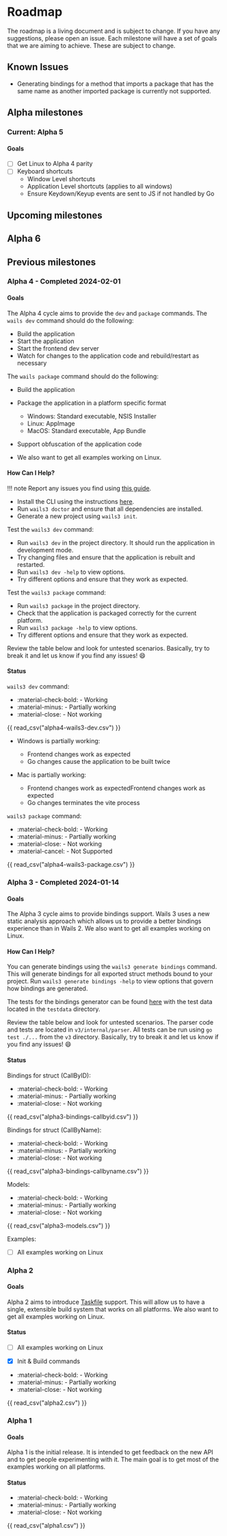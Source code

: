 # Roadmap

The roadmap is a living document and is subject to change. If you have any
suggestions, please open an issue. Each milestone will have a set of goals that
we are aiming to achieve. These are subject to change.

## Known Issues

- Generating bindings for a method that imports a package that has the same name as another imported package is currently not supported.

## Alpha milestones

### Current: Alpha 5

#### Goals

- [ ] Get Linux to Alpha 4 parity 
- [ ] Keyboard shortcuts
  - Window Level shortcuts
  - Application Level shortcuts (applies to all windows)
  - Ensure Keydown/Keyup events are sent to JS if not handled by Go

## Upcoming milestones

## Alpha 6

## Previous milestones

### Alpha 4 - Completed 2024-02-01

#### Goals

The Alpha 4 cycle aims to provide the `dev` and `package` commands. 
The `wails dev` command should do the following:
- Build the application
- Start the application
- Start the frontend dev server
- Watch for changes to the application code and rebuild/restart as necessary

The `wails package` command should do the following:
- Build the application
- Package the application in a platform specific format
  - Windows: Standard executable, NSIS Installer
  - Linux: AppImage
  - MacOS: Standard executable, App Bundle
- Support obfuscation of the application code

- We also want to get all examples working on Linux.

#### How Can I Help?

!!! note
    Report any issues you find using [this guide](./getting-started/feedback.md).


- Install the CLI using the instructions [here](./getting-started/installation).
- Run `wails3 doctor` and ensure that all dependencies are installed. 
- Generate a new project using `wails3 init`.

Test the `wails3 dev` command:

- Run `wails3 dev` in the project directory. It should run the application in development mode.
- Try changing files and ensure that the application is rebuilt and restarted.
- Run `wails3 dev -help` to view options.
- Try different options and ensure that they work as expected.

Test the `wails3 package` command:

- Run `wails3 package` in the project directory.
- Check that the application is packaged correctly for the current platform.
- Run `wails3 package -help` to view options.
- Try different options and ensure that they work as expected.

Review the table below and look for untested scenarios. 
Basically, try to break it and let us know if you find any issues! :smile:

#### Status

`wails3 dev` command:

- :material-check-bold: - Working
- :material-minus: - Partially working
- :material-close: - Not working

{{ read_csv("alpha4-wails3-dev.csv") }}

- Windows is partially working:
  - Frontend changes work as expected
  - Go changes cause the application to be built twice

- Mac is partially working:
  - Frontend changes work as expectedFrontend changes work as expected
  - Go changes terminates the vite process

`wails3 package` command:

- :material-check-bold: - Working
- :material-minus: - Partially working
- :material-close: - Not working
- :material-cancel: - Not Supported

{{ read_csv("alpha4-wails3-package.csv") }}


### Alpha 3 - Completed 2024-01-14

#### Goals

The Alpha 3 cycle aims to provide bindings support. Wails 3 uses a new static analysis approach which allows us to provide 
a better bindings experience than in Wails 2. 
We also want to get all examples working on Linux.

#### How Can I Help?

You can generate bindings using the `wails3 generate bindings` command. This will generate bindings for all exported struct methods bound to your project.
Run `wails3 generate bindings -help` to view options that govern how bindings are generated.
 
The tests for the bindings generator can be found [here](https://github.com/wailsapp/wails/tree/v3-alpha/v3/internal/parser) with the test data located in the `testdata` directory. 

Review the table below and look for untested scenarios. The parser code and tests are located in `v3/internal/parser`. All tests can be run using `go test ./...` from the `v3` directory.
Basically, try to break it and let us know if you find any issues! :smile:

#### Status

Bindings for struct (CallByID):

- :material-check-bold: - Working
- :material-minus: - Partially working
- :material-close: - Not working

{{ read_csv("alpha3-bindings-callbyid.csv") }}

Bindings for struct (CallByName):

- :material-check-bold: - Working
- :material-minus: - Partially working
- :material-close: - Not working

{{ read_csv("alpha3-bindings-callbyname.csv") }}

Models:

- :material-check-bold: - Working
- :material-minus: - Partially working
- :material-close: - Not working

{{ read_csv("alpha3-models.csv") }}


Examples:

- [ ] All examples working on Linux

### Alpha 2

#### Goals

Alpha 2 aims to introduce [Taskfile](https://taskfile.dev) support. This will
allow us to have a single, extensible build system that works on all platforms.
We also want to get all examples working on Linux.

#### Status

- [ ] All examples working on Linux
- [x] Init & Build commands


- :material-check-bold: - Working
- :material-minus: - Partially working
- :material-close: - Not working

{{ read_csv("alpha2.csv") }}

### Alpha 1

#### Goals

Alpha 1 is the initial release. It is intended to get feedback on the new API
and to get people experimenting with it. The main goal is to get most of the
examples working on all platforms.

#### Status

- :material-check-bold: - Working
- :material-minus: - Partially working
- :material-close: - Not working

{{ read_csv("alpha1.csv") }}
